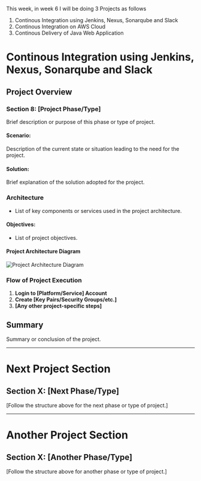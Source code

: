 This week, in week 6 I will be doing 3 Projects as follows
1. Continous Integration using Jenkins, Nexus, Sonarqube and Slack
2. Continous Integration on AWS Cloud
4. Continous Delivery of Java Web Application

# Continous Integration using Jenkins, Nexus, Sonarqube and Slack

## Project Overview


### Section 8: [Project Phase/Type]

Brief description or purpose of this phase or type of project.

#### Scenario:

Description of the current state or situation leading to the need for the project.

#### Solution:

Brief explanation of the solution adopted for the project.

### Architecture

- List of key components or services used in the project architecture.

#### Objectives:

- List of project objectives.

#### Project Architecture Diagram

![Project Architecture Diagram](/path/to/image.png)

### Flow of Project Execution

1. **Login to [Platform/Service] Account**
2. **Create [Key Pairs/Security Groups/etc.]**
3. **[Any other project-specific steps]**

## Summary

Summary or conclusion of the project.

---

# Next Project Section

## Section X: [Next Phase/Type]

[Follow the structure above for the next phase or type of project.]

---

# Another Project Section

## Section X: [Another Phase/Type]

[Follow the structure above for another phase or type of project.]
